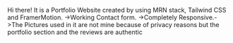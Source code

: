 Hi there! It is a Portfolio Website created by using MRN stack, Tailwind CSS and FramerMotion. ->Working Contact form. ->Completely Responsive.->The Pictures used in it are not mine because of  privacy reasons but the portfolio section and the reviews are authentic
